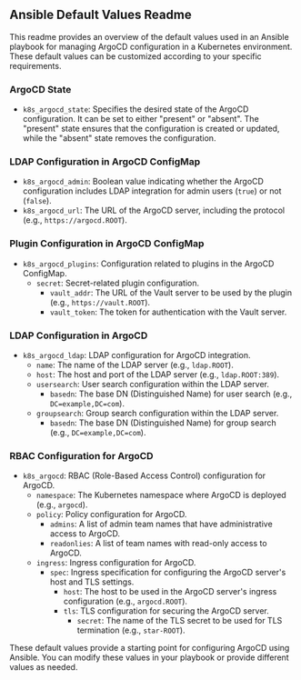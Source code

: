 ## Ansible Default Values Readme

This readme provides an overview of the default values used in an Ansible playbook for managing ArgoCD configuration in a Kubernetes environment. These default values can be customized according to your specific requirements.

### ArgoCD State

- `k8s_argocd_state`: Specifies the desired state of the ArgoCD configuration. It can be set to either "present" or "absent". The "present" state ensures that the configuration is created or updated, while the "absent" state removes the configuration.

### LDAP Configuration in ArgoCD ConfigMap

- `k8s_argocd_admin`: Boolean value indicating whether the ArgoCD configuration includes LDAP integration for admin users (`true`) or not (`false`).
- `k8s_argocd_url`: The URL of the ArgoCD server, including the protocol (e.g., `https://argocd.ROOT`).

### Plugin Configuration in ArgoCD ConfigMap

- `k8s_argocd_plugins`: Configuration related to plugins in the ArgoCD ConfigMap.
  - `secret`: Secret-related plugin configuration.
    - `vault_addr`: The URL of the Vault server to be used by the plugin (e.g., `https://vault.ROOT`).
    - `vault_token`: The token for authentication with the Vault server.

### LDAP Configuration in ArgoCD

- `k8s_argocd_ldap`: LDAP configuration for ArgoCD integration.
  - `name`: The name of the LDAP server (e.g., `ldap.ROOT`).
  - `host`: The host and port of the LDAP server (e.g., `ldap.ROOT:389`).
  - `usersearch`: User search configuration within the LDAP server.
    - `basedn`: The base DN (Distinguished Name) for user search (e.g., `DC=example,DC=com`).
  - `groupsearch`: Group search configuration within the LDAP server.
    - `basedn`: The base DN (Distinguished Name) for group search (e.g., `DC=example,DC=com`).

### RBAC Configuration for ArgoCD

- `k8s_argocd`: RBAC (Role-Based Access Control) configuration for ArgoCD.
  - `namespace`: The Kubernetes namespace where ArgoCD is deployed (e.g., `argocd`).
  - `policy`: Policy configuration for ArgoCD.
    - `admins`: A list of admin team names that have administrative access to ArgoCD.
    - `readonlies`: A list of team names with read-only access to ArgoCD.
  - `ingress`: Ingress configuration for ArgoCD.
    - `spec`: Ingress specification for configuring the ArgoCD server's host and TLS settings.
      - `host`: The host to be used in the ArgoCD server's ingress configuration (e.g., `argocd.ROOT`).
      - `tls`: TLS configuration for securing the ArgoCD server.
        - `secret`: The name of the TLS secret to be used for TLS termination (e.g., `star-ROOT`).

These default values provide a starting point for configuring ArgoCD using Ansible. You can modify these values in your playbook or provide different values as needed.